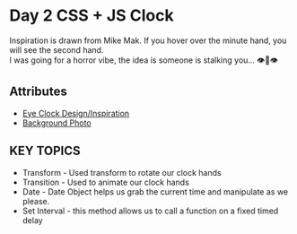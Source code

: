 # Day 2 CSS + JS Clock

Inspiration is drawn from Mike Mak. If you hover over the minute hand, you will see the second hand.  
I was going for a horror vibe, the idea is someone is stalking you... 👁️👄👁️

## Attributes

* [Eye Clock Design/Inspiration](https://www.mikemak.com/)
* [Background Photo](https://unsplash.com/photos/man-in-grey-t-shirt-wearing-black-cap-v6CsrFKOxY4?utm_content=creditCopyText&utm_medium=referral&utm_source=unsplash)

## KEY TOPICS

* Transform - Used transform to rotate our clock hands
* Transition - Used to animate our clock hands
* Date - Date Object helps us grab the current time and manipulate as we please.
* Set Interval - this method allows us to call a function on a fixed timed delay
